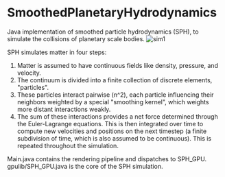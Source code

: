# SmoothedPlanetaryHydrodynamics
Java implementation of smoothed particle hydrodynamics (SPH), to simulate the collisions of planetary scale bodies.
![sim1](https://github.com/Jazz-Coding/SmoothedPlanetaryHydrodynamics/assets/52354702/270775ec-8975-4c66-baaf-db7d80226f05)

SPH simulates matter in four steps:

1. Matter is assumed to have continuous fields like density, pressure, and velocity.
2. The continuum is divided into a finite collection of discrete elements, "particles".
3. These particles interact pairwise (n^2), each particle influencing their neighbors weighted by a special "smoothing kernel", which weights more distant interactions weakly.
4. The sum of these interactions provides a net force determined through the Euler-Lagrange equations. This is then integrated over time to compute new velocities and positions on the next timestep
   (a finite subdivision of time, which is also assumed to be continuous). This is repeated throughout the simulation.

Main.java contains the rendering pipeline and dispatches to SPH_GPU.
gpulib/SPH_GPU.java is the core of the SPH simulation.
